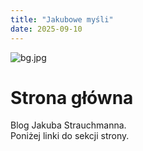 ```yaml
---
title: "Jakubowe myśli"
date: 2025-09-10
---
```

<img alt="bg.jpg" src="zdjecia/bg.jpg">

# Strona główna

Blog Jakuba Strauchmanna.
<br>
Poniżej linki do sekcji strony.